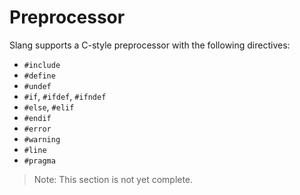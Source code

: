 Preprocessor
============

Slang supports a C-style preprocessor with the following directives:

* `#include`
* `#define`
* `#undef`
* `#if`, `#ifdef`, `#ifndef`
* `#else`, `#elif`
* `#endif`
* `#error`
* `#warning`
* `#line`
* `#pragma`

> Note: This section is not yet complete.
